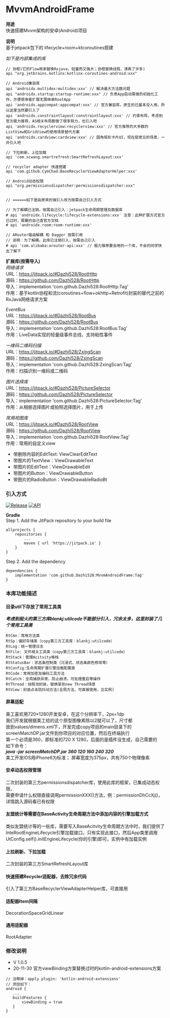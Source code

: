 # MvvmAndroidFrame

**用途**<br/>
快速搭建Mvvm架构的安卓(Android)项目<br/>

**说明**<br/>
基于jetpack包下的 lifecycle+room+ktcoroutines搭建<br/>

*如下是内部集成的库*
```
// 协程(它的Flow用来替换Rxjava，轻量而又强大；协程替换线程，清爽了许多)
api "org.jetbrains.kotlinx:kotlinx-coroutines-android:xxx"

// Android兼容库
api 'androidx.multidex:multidex:xxx' // 解决最大方法数问题
api "androidx.startup:startup-runtime:xxx" // 负责App启动需做的初始化工作，方便使用者扩展无需继承RootApp
api 'androidx.appcompat:appcompat:xxx' // 官方兼容库，原生的已基本没人用，所以这里当然要引入了
api 'androidx.constraintlayout:constraintlayout:xxx' // 约束布局，考虑到官方极力推荐，AS相关布局都做了很多努力，也引入吧
api 'androidx.recyclerview:recyclerview:xxx' // 官方推荐的大多数的ListView和GridView的使用场景替代方案
api 'androidx.cardview:cardview:xxx' // 圆角矩形卡片UI，现在挺常见的场景，一并引入吧

// 下拉刷新，上拉加载
api 'com.scwang.smartrefresh:SmartRefreshLayout:xxx'

// recycler adapter 快速搭建
api 'com.github.CymChad:BaseRecyclerViewAdapterHelper:xxx'

// Android动态权限
api "org.permissionsdispatcher:permissionsdispatcher:xxx"


// ======如下是由原来的强引入改为按需自己引入方式

// 为了解耦已注销，按需自己引入：jetpack生命周期管理及数据库
# api 'androidx.lifecycle:lifecycle-extensions:xxx' 注意：此种扩展方式官方已过时，需要的自己查官方文档
# api 'androidx.room:room-runtime:xxx'

// ARouter路由解耦 和 Dagger 按需引用
// 说明：为了解耦，此库已注销引入，按需自己引入
# api 'com.alibaba:arouter-api:xxx' // 极力推荐要会用的一个库，不会的同学快去了解下

```

**扩展库(按需导入)**<br/>
*网络请求* <br/>
URL：https://jitpack.io/#Dazhi528/RootHttp <br/>
源码：https://github.com/Dazhi528/RootHttp <br/>
导入：implementation 'com.github.Dazhi528:RootHttp:Tag' <br/>
作用：基于kotlin协程和流(coroutines+flow+okhttp+Retrofit)封装的替代之前的RxJava网络请求方案 <br/>

*EventBus* <br/>
URL：https://jitpack.io/#Dazhi528/RootBus <br/>
源码：https://github.com/Dazhi528/RootBus <br/>
导入：implementation 'com.github.Dazhi528:RootBus:Tag' <br/>
作用：LiveData实现的轻量级事件总线，支持粘性事件 <br/>

*一维码二维码扫描* <br/>
URL：https://jitpack.io/#Dazhi528/ZxingScan <br/>
源码：https://github.com/Dazhi528/ZxingScan <br/>
导入：implementation 'com.github.Dazhi528:ZxingScan:Tag'  <br/>
作用：扫描识别一维码或二维码  <br/>

*图片选择库* <br/>
URL：https://jitpack.io/#Dazhi528/PictureSelector  <br/>
源码：https://github.com/Dazhi528/PictureSelector <br/>
导入：implementation 'com.github.Dazhi528:PictureSelector:Tag' <br/>
作用：从相册选择图片或拍照选择图片，用于上传 <br/>

*常用视图库* <br/>
URL：https://jitpack.io/#Dazhi528/RootView <br/>
源码：https://github.com/Dazhi528/RootView <br/>
导入：implementation 'com.github.Dazhi528:RootView:Tag' <br/>
作用：常用的自定义view <br/>
* 带删除内容的EditText: ViewClearEditText<br/>
* 带图片的TextView：ViewDrawableText <br/>
* 带图片的EditText：ViewDrawableEdit <br/>
* 带图片的Button：ViewDrawableButton <br/>
* 带图片的RadioButton：ViewDrawableRadioBt <br/>


### 引入方式 
[![Release](https://img.shields.io/github/release/Dazhi528/MvvmAndroidFrame?style=flat)](https://jitpack.io/#Dazhi528/MvvmAndroidFrame)
[![API](https://img.shields.io/badge/API-19%2B-green.svg?style=flat)](https://android-arsenal.com/api?level=19)

**Gradle** <br/>
Step 1. Add the JitPack repository to your build file

```
allprojects {
    repositories {
        ...
        maven { url 'https://jitpack.io' }
    }
}
```

Step 2. Add the dependency

```
dependencies {
    implementation 'com.github.Dazhi528:MvvmAndroidFrame:Tag'
}
```


### 本库功能描述

####  目录util下存放了常用工具类
***考虑到挺火的第三方库blankj:utilcode不能部分引入，冗余太多，这里封装了几个常用工具类*** <br/>
```
RtCmn：常用方法类
RtSp：偏好存储类（copy第三方工具库：blankj:utilcode）
RtLog：统一管理日志
RtFile: 文件相关工具类（copy第三方工具库：blankj:utilcode）
RtStack：管理Acitvity堆栈
RtStatusBar：状态条控制类（沉浸式、状态条颜色修改等）
RtConfig:生命周期扩展引擎加载配置类
RtCode：常用加密及编码工具方法
RtCatch：全局捕获异常，防止崩溃，可处理重启等操作
RtThread：线程池封装，替换某些new Thread场景
RtView：封装点击防抖动方法(全局方法，可直接使用，见实例)
```

#### 屏幕适配
美工喜欢用720*1280开发安卓，在这个分辨率下，2px=1dp <br/>
我们开发就根据美工给的这个原型图像素除以2就可以了，尺寸都 <br/>
放到values/dimens.xml下，开发完成copy项目的main目录下的 <br/>
screenMatchDP.jar文件到你项目的对应位置，然后在终端执行 <br/>
第一个必须是360，即标准的720 X 1280，后面的是插件没生成，自己需要的<br/>
如下命令：<br/>
***java -jar screenMatchDP.jar 360 120 160 240 320***
<br/>
美工开发IOS用iPhone6为标准； 屏幕宽度为375px，共有750个物理像素

#### 安卓动态权限管理
二次封装的第三方permissionsdispatcher库，使用此库的框架，已集成动态权限，<br/>
需要申请什么权限直接调用permissionXXX()方法，例：permissionDhCcXj()，<br/>
详情跳入源码看已有权限

#### 友盟统计等需要在BaseActivity生命周期方法中添加内容的引擎加载方式 <br/>
类似友盟统计等的一些库，需要写入BaseAcitvity生命周期方法中时，我们提供了 <br/>
InteRootEngineLifecycle引擎加载接口，只有实现此接口，然后App类里调用 <br/>
UtConfig.self().initEngineLifecycle(你的引擎)即可，实例中有加载实例 <br/>

#### 上拉刷新、下拉加载
二次封装的第三方SmartRefreshLayout库

#### 快速搭建Recycler适配器，去除冗余代码
引入了第三方BaseRecyclerViewAdapterHelper库，可直接用

#### 适配器Item间隔
DecorationSpaceGridLinear

#### 通用适配器
RootAdapter


### 修改说明
* V 1.0.5
* 20-11-30 官方viewBinding方案替换过时的kotlin-android-extensions方案
```
// 注释掉：apply plugin: 'kotlin-android-extensions'
// 添加如下：
android {
   ...
   buildFeatures {
       viewBinding = true
   }
}
```
